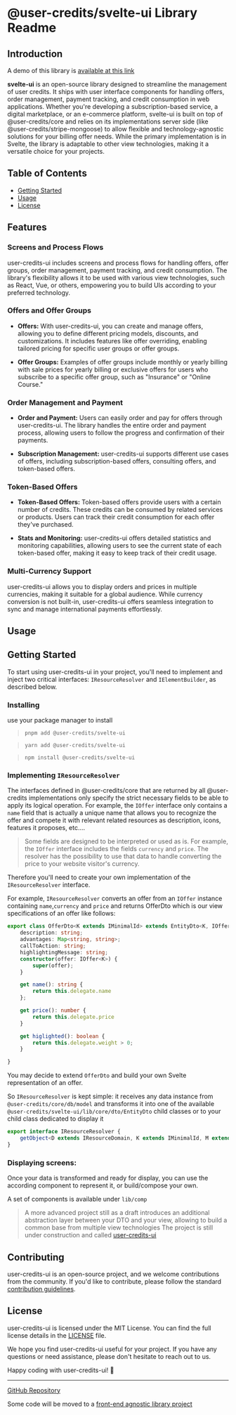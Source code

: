 # @user-credits/svelte-ui Library Readme

## Introduction

A demo of this library is [available at this link](https://user-credits.dev)

**svelte-ui** is an open-source library designed to streamline the management 
of user credits. It ships with user interface components for handling offers, 
order management, payment tracking, and credit consumption in web applications.
Whether you're developing a subscription-based service, a digital marketplace, 
or an e-commerce platform, svelte-ui is built on top of @user-credits/core and
relies on its implementations server side (like @user-credits/stripe-mongoose) 
to allow flexible and technology-agnostic solutions for your billing offer needs.
While the primary implementation is in Svelte, the library is adaptable to other
view technologies, making it a versatile choice for your projects.

## Table of Contents

- [Getting Started](#getting-started)
- [Usage](#usage)
- [License](#license)

## Features

### Screens and Process Flows

user-credits-ui includes screens and process flows for handling offers, offer groups, order management, payment tracking, and credit consumption. The library's flexibility allows it to be used with various view technologies, such as React, Vue, or others, empowering you to build UIs according to your preferred technology.

### Offers and Offer Groups

- **Offers:** With user-credits-ui, you can create and manage offers, allowing you to define different pricing models, discounts, and customizations. It includes features like offer overriding, enabling tailored pricing for specific user groups or offer groups.

- **Offer Groups:** Examples of offer groups include monthly or yearly billing with sale prices for yearly billing or exclusive offers for users who subscribe to a specific offer group, such as "Insurance" or "Online Course."

### Order Management and Payment

- **Order and Payment:** Users can easily order and pay for offers through user-credits-ui. The library handles the entire order and payment process, allowing users to follow the progress and confirmation of their payments.

- **Subscription Management:** user-credits-ui supports different use cases of offers, including subscription-based offers, consulting offers, and token-based offers.

### Token-Based Offers

- **Token-Based Offers:** Token-based offers provide users with a certain number of credits. These credits can be consumed by related services or products. Users can track their credit consumption for each offer they've purchased.

- **Stats and Monitoring:** user-credits-ui offers detailed statistics and monitoring capabilities, allowing users to see the current state of each token-based offer, making it easy to keep track of their credit usage.

### Multi-Currency Support

user-credits-ui allows you to display orders and prices in multiple currencies, making it suitable for a global audience. While currency conversion is not built-in, user-credits-ui offers seamless integration to sync and manage international payments effortlessly.


## Usage

## Getting Started

To start using user-credits-ui in your project, you'll need to implement and inject two critical interfaces: `IResourceResolver` and `IElementBuilder`, as described below.
### Installing
use your package manager to install
>`pnpm add @user-credits/svelte-ui`

>`yarn add @user-credits/svelte-ui`

>`npm install @user-credits/svelte-ui`


### Implementing `IResourceResolver`
The interfaces defined in @user-credits/core that are returned by all 
@user-credits implementations only specify the strict necessary fields
to be able to apply its logical operation. For example, the `IOffer` interface
only contains a `name` field that is actually a unique name that allows you to
recognize the offer and compete it with relevant related resources as description, 
icons, features it proposes, etc.... 

> Some fields are designed to be interpreted or used as is. For example, the `IOffer` 
> interface includes the fields `currency` and `price`. The resolver has the possibility 
> to use that data to handle converting the price to your website visitor's currency.

Therefore you'll need to create your own implementation of the `IResourceResolver` interface. 

For example, `IResourceResolver` converts an offer from an `IOffer` instance containing `name`,`currency` and `price` and returns OfferDto which is our view specifications of an offer like follows:

```typescript
export class OfferDto<K extends IMinimalId> extends EntityDto<K, IOffer<K>> {
	description: string;
	advantages: Map<string, string>;
	callToAction: string;
	highlightingMessage: string;
	constructor(offer: IOffer<K>) {
		super(offer);
	}

	get name(): string {
		return this.delegate.name
	};

	get price(): number {
		return this.delegate.price
	}

	get higlighted(): boolean {
		return this.delegate.weight > 0;
	}

}
```

You may decide to extend `OfferDto` and build your own Svelte representation of an offer.

So `IResourceResolver` is kept simple: it receives any data instance from `@user-credits/core/db/model` and transforms it into one of the available `@user-credits/svelte-ui/lib/core/dto/EntityDto` child classes or to your child class dedicated to display it
```typescript
export interface IResourceResolver {
    getObject<D extends IResourceDomain, K extends IMinimalId, M extends IBaseEntity<K>>(domain: D, data: M): EntityDto<K,M>;
}
```

### Displaying screens:
Once your data is transformed and ready for display, you can use the according 
component to represent it, or build/compose your own. 

A set of components is available under `lib/comp`

> A more advanced project still as a draft introduces an additional abstraction layer between your DTO and your view, allowing to build a common base from multiple view technologies
> The project is still under construction and called [user-credits-ui](https://github.com/ziedHamdi/user-credits-ui)


## Contributing

user-credits-ui is an open-source project, and we welcome contributions from the community. If you'd like to contribute, please follow the standard [contribution guidelines](https://docs.github.com/en/get-started/quickstart/contributing-to-projects).

## License

user-credits-ui is licensed under the MIT License. You can find the full license details in the [LICENSE](LICENSE) file.

We hope you find user-credits-ui useful for your project. If you have any questions or need assistance, please don't hesitate to reach out to us.

Happy coding with user-credits-ui! 🚀

---

[GitHub Repository](https://github.com/ziedHamdi/svelte-user-credits)

Some code will be moved to a [front-end agnostic library project](https://github.com/ziedHamdi/user-credits-ui)

[comment]: <> ([API Documentation]&#40;https://user-credits-ui-docs.com/api&#41;)

[comment]: <> ([User Guide]&#40;https://user-credits-ui-docs.com/guide&#41;)
